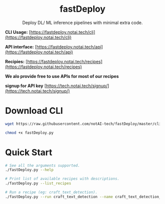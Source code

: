 <p align="center">
    <h1 align="center">fastDeploy</h1>
    <p align="center">Deploy DL/ ML inference pipelines with minimal extra code.</p>
</p>

**CLI Usage:** [https://fastdeploy.notai.tech/cli](https://fastdeploy.notai.tech/cli)

**API interface:** [https://fastdeploy.notai.tech/api](https://fastdeploy.notai.tech/api)

**Recipies:** [https://fastdeploy.notai.tech/recipes](https://fastdeploy.notai.tech/recipes)

**We alo provide free to use APIs for most of our recipes**

**signup for API key** [https://tech.notai.tech/signup/](https://tech.notai.tech/signup/)

# Download CLI
```bash
wget https://raw.githubusercontent.com/notAI-tech/fastDeploy/master/cli/fastDeploy.py

chmod +x fastDeploy.py
```

# Quick Start
```bash
# See all the arguments supported.
./fastDeploy.py --help

# Print list of available recipes with descriptions.
./fastDeploy.py --list_recipes

# Run a recipe (eg: craft_text_detection).
./fastDeploy.py --run craft_text_detection --name craft_text_detection_test_run
```

